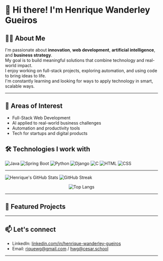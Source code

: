 # 👋 Hi there! I'm Henrique Wanderley Gueiros

## 🧑‍💼 About Me

I'm passionate about **innovation**, **web development**, **artificial intelligence**, and **business strategy**.  
My goal is to build meaningful solutions that combine technology and real-world impact.  
I enjoy working on full-stack projects, exploring automation, and using code to bring ideas to life.  
I'm constantly learning and looking for ways to apply technology in smart, scalable ways.

---

## 🚀 Areas of Interest

- Full-Stack Web Development  
- AI applied to real-world business challenges  
- Automation and productivity tools  
- Tech for startups and digital products  

## 🛠️ Technologies I work with

![Java](https://img.shields.io/badge/Java-ED8B00?style=for-the-badge&logo=java&logoColor=white)
![Spring Boot](https://img.shields.io/badge/SpringBoot-6DB33F?style=for-the-badge&logo=springboot&logoColor=white)
![Python](https://img.shields.io/badge/Python-3776AB?style=for-the-badge&logo=python&logoColor=white)
![Django](https://img.shields.io/badge/Django-092E20?style=for-the-badge&logo=django&logoColor=white)
![C](https://img.shields.io/badge/C-00599C?style=for-the-badge&logo=c&logoColor=white)
![HTML](https://img.shields.io/badge/HTML5-E34F26?style=for-the-badge&logo=html5&logoColor=white)
![CSS](https://img.shields.io/badge/CSS3-1572B6?style=for-the-badge&logo=css3&logoColor=white)

---
![Henrique's GitHub Stats](https://github-readme-stats.vercel.app/api?username=henrique-gueiros&show_icons=true&theme=tokyonight&count_private=true)
![GitHub Streak](https://github-readme-streak-stats.herokuapp.com/?user=henrique-gueiros&theme=tokyonight)

<p align="center">
  <img src="https://github-readme-stats.vercel.app/api/top-langs/?username=henrique-gueiros&layout=compact&theme=tokyonight" alt="Top Langs" />
</p>




---
## 📌 Featured Projects


---

## 📫 Let's connect

- LinkedIn: [linkedin.com/in/henrique-wanderley-gueiros](https://www.linkedin.com/in/henrique-wanderley-gueiros-5a02052b9/)
- Email: riquewg@gmail.com / hwg@cesar.school

---

